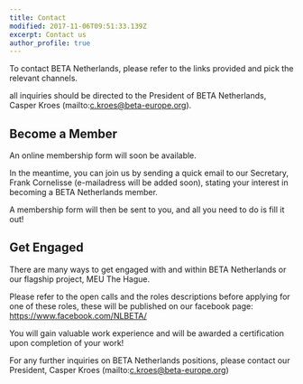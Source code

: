 ```yaml
---
title: Contact
modified: 2017-11-06T09:51:33.139Z
excerpt: Contact us
author_profile: true
---
```

To contact BETA Netherlands, please refer to the links provided and pick the relevant channels.

all inquiries should be directed to the President of BETA Netherlands, Casper Kroes (mailto:c.kroes@beta-europe.org).

## Become a Member

An online membership form will soon be available.

In the meantime, you can join us by sending a quick email to our Secretary,  Frank Cornelisse (e-mailadress will be added soon), stating your interest in becoming a BETA Netherlands member.

A membership form will then be sent to you, and all you need to do is fill it out!

## Get Engaged

There are many ways to get engaged with and within BETA Netherlands or our flagship project, MEU The Hague.

Please refer to the open calls and the roles descriptions before applying for one of these roles, these will be published on our facebook page: https://www.facebook.com/NLBETA/

You will gain valuable work experience and will be awarded a certification upon completion of your work!

For any further inquiries on BETA Netherlands positions, please contact our President, Casper Kroes (mailto:c.kroes@beta-europe.org)
